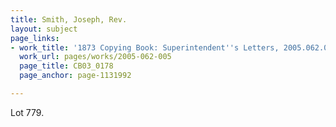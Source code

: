 ```yaml
---
title: Smith, Joseph, Rev.
layout: subject
page_links:
- work_title: '1873 Copying Book: Superintendent''s Letters, 2005.062.005'
  work_url: pages/works/2005-062-005
  page_title: CB03_0178
  page_anchor: page-1131992

---
```

<p>Lot 779.</p>